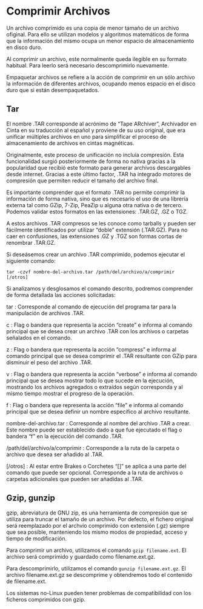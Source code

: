 # Comprimir Archivos

Un archivo comprimido es una copia de menor tamaño de un archivo ofiginal. Para ello se utilizan modelos y algoritmos matemáticos de forma que la información del mismo ocupa un menor espacio de almacenamiento en disco duro.

Al comprimir un archivo, este normalmente queda ilegible en su formato habitual. Para leerlo será necesario descomprimirlo nuevamente.

Empaquetar archivos se refiere a la acción de comprimir en un sólo archivo la información de diferentes archivos, ocupando menos espacio en el disco duro que si están desempaquetados.

## Tar

El nombre .TAR corresponde al acrónimo de “Tape ARchiver”, Archivador en Cinta en su traducción al español y proviene de su uso original, que era unificar múltiples archivos en uno para simplificar el proceso de almacenamiento de archivos en cintas magnéticas.

Originalmente, este proceso de unificación no incluía compresión. Esta funcionalidad surgió posteriormente de forma no nativa gracias a la popularidad que recibió este formato para generar archivos descargables desde internet. Gracias a este último factor, .TAR ha integrado motores de compresión que permiten reducir el tamaño del archivo final.

Es importante comprender que el formato .TAR no permite comprimir la información de forma nativa, sino que es necesario el uso de una librería externa tal como GZip, 7-Zip, PeaZip u alguna otra nativa o de tercero. Podemos validar estos formatos en las extensiones: .TAR.GZ, .GZ o TGZ.

A estos archivos .TAR compresos se les conoce como tarballs y pueden ser fácilmente identificados por utilizar “doble” extensión (.TAR.GZ). Para no caer en confusiones, las extensiones .GZ y .TGZ son formas cortas de renombrar .TAR.GZ.

Si deseásemos crear un archivo .TAR comprimido, podemos ejecutar el siguiente comando:

`tar -czvf nombre-del-archivo.tar /path/del/archivo/a/comprimir [/otros]`

Si analizamos y desglosamos el comando descrito, podremos comprender de forma detallada las acciones solicitadas:

tar
: Corresponde al comando de ejecución del programa tar para la manipulación de archivos .TAR.

c
: Flag o bandera que representa la acción “create” e informa al comando principal que se desea crear un archivo .TAR con los archivos o carpetas señalados en el comando.

z
: Flag o bandera que representa la acción “compress” e informa al comando principal que se desea comprimir el .TAR resultante con GZip para disminuir el peso del archivo .TAR.

v
: Flag o bandera que representa la acción “verbose” e informa al comando principal que se desea mostrar todo lo que sucede en la ejecución, mostrando los archivos agregados o extraídos según corresponda y al mismo tiempo mostrar el progreso de la operación.

f
: Flag o bandera que representa la acción “file” e informa al comando principal que se desea definir un nombre específico al archivo resultante.

nombre-del-archivo.tar
: Corresponde al nombre del archivo .TAR a crear. Este nombre puede ser establecido dado a que fue ejecutado el flag o bandera “f” en la ejecución del comando .TAR.

/path/del/archivo/a/comprimir
: Corresponde a la ruta de la carpeta o archivo que desea ser añadido al .TAR.

[/otros]
: Al estar entre Brakes o Corchetes “[]” se aplica a una parte del comando que puede ser opcional. Corresponde a la ruta de archivos o carpetas adicionales que pueden ser añadidas al .TAR.

## Gzip, gunzip

gzip, abreviatura de GNU zip, es una herramienta de compresión que se utiliza para truncar el tamaño de un archivo. Por defecto, el fichero original será reemplazado por el archvio comprimido con extensión (.gz) siempre que sea posible, manteniendo los mismo modos de propiedad, acceso y tiempo de modificación.

Para comprimir un archivo, utilizamos el comando `gzip filename.ext`. El archivo será comprimido y guardado como filename.ext.gz.

Para descomprimirlo, utilizamos el comando `gunzip filename.ext.gz`. El archivo filename.ext.gz se descomprime y obtendremos todo el contenido de filename.ext.

Los sistemas no-Linux pueden tener problemas de compatibilidad con los ficheros comprimidos con gzip.
